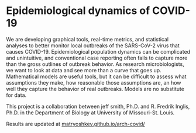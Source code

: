# Epidemiological dynamics of COVID-19

We are developing graphical tools, real-time metrics, and statistical analyses to better monitor local outbreaks of the SARS-CoV-2 virus that causes COVID-19. Epidemiological population dynamics can be complicated and unintuitive, and conventional case reporting often fails to capture more than the gross outlines of outbreak behavior. As research microbiologists, we want to look at data and see more than a curve that goes up. Mathematical models are useful tools, but it can be difficult to assess what assumptions they make, how reasonable those assumptions are, an how well they capture the behavior of real outbreaks. Models are no substitute for data.

This project is a collaboration between jeff smith, Ph.D. and R. Fredrik Inglis, Ph.D. in the Department of Biology at University of Missouri-St. Louis. 

Results are updated at [matryoshkev.github.io/arch-covid/](https://matryoshkev.github.io/arch-covid/)
